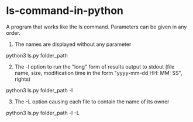 # ls-command-in-python

A program that works like the ls command.
Parameters can be given in any order.

1. The names are displayed without any parameter

  python3 ls.py folder_path

2. The -l option to run the "long" form of results output to stdout (file name, size, modification time in the form "yyyy-mm-dd HH: MM: SS", rights)

  python3 ls.py folder_path -l

3. The -L option causing each file to contain the name of its owner

  python3 ls.py folder_path -l -L
